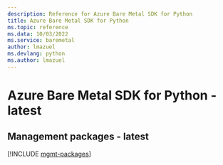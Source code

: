 ```yaml
---
description: Reference for Azure Bare Metal SDK for Python
title: Azure Bare Metal SDK for Python
ms.topic: reference
ms.data: 10/03/2022
ms.service: baremetal
author: lmazuel
ms.devlang: python
ms.author: lmazuel
---
```

# Azure Bare Metal SDK for Python - latest

## Management packages - latest
[!INCLUDE [mgmt-packages](bare-metal-mgmt-index.md)]
